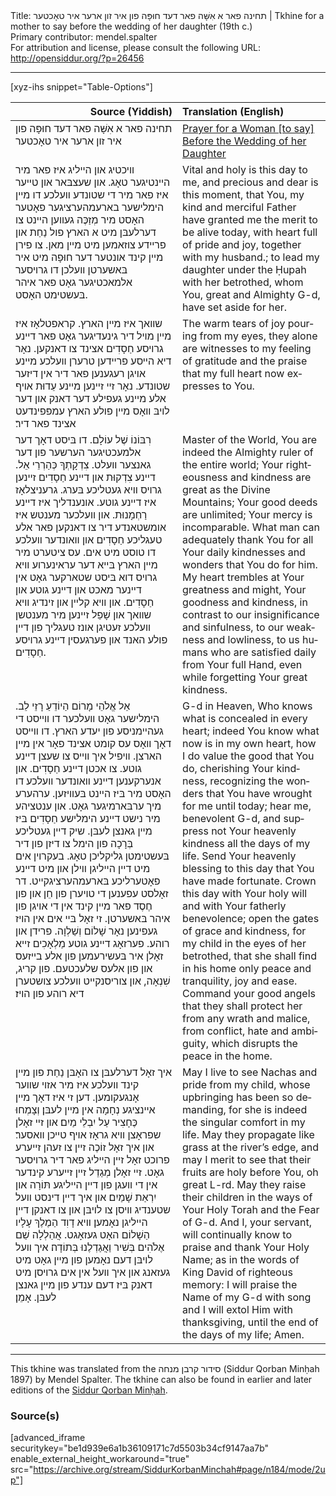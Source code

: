 <html>
<head></head>
<body>
Title: תחינה פאר א אִשָּׁה פאר דעד חוּפָּה פון איר זון ארער איר טאָכטער | Tkhine for a mother to say before the wedding of her daughter (19th c.)<br />
Primary contributor: mendel.spalter<br />
For attribution and license, please consult the following URL: <a href="http://opensiddur.org/?p=26456">http://opensiddur.org/?p=26456</a>
<p />
<hr />

[xyz-ihs snippet="Table-Options"]<table style="margin-left: auto; margin-right: auto;" class="draggable">
<thead><tr><th id="x" style="text-align: right;">Source (Yiddish)</th><th style="text-align: left;">Translation (English)</th></tr></thead>
<tbody>
<tr><td style="vertical-align:top;">
<div class="yiddish" lang="yi">
תחינה פאר א אִשָּׁה פאר דעד חוּפָּה פון איר זון ארער איר טאָכטער
</span></div></td>
 
<td style="vertical-align:top;">
<div class="english" lang="en">
<u>Prayer for a Woman [to say] Before the Wedding of her Daughter</u>
</div></td></tr>


<tr><td style="vertical-align:top;">
<div class="yiddish" lang="yi">
װיכטיג און הײליג איז פאר מיר הײנטיגער טאָג. און שעצבּאר און טײער איז פאר מיר די שטונדע װעלכע דו מײן הימלישער בארעמהערציגער פאָטער האָסט מיר מְזַכֶּה געװען הײנט צו דערלעבּן מיט א הארץ פול נַחַת און פרײדע צוזאמען מיט מײן מאן. צו פירן מײן קינד אונטער דער חוּפָה מיט איר בּאשערטן װעלכן דו גרױסער אלמאכטיגער גאָט פאר איהר בּעשטימט האָסט. 
</span></div></td>
 
<td style="vertical-align:top;">
<div class="english" lang="en">
Vital and holy is this day to me, and precious and dear is this moment, that You, my kind and merciful Father have granted me the merit to be alive today, with heart full of pride and joy, together with my husband.; to lead my daughter under the Ḥupah with her betrothed, whom You, great and Almighty G-d, have set aside for her.
</div></td></tr>


<tr><td style="vertical-align:top;">
<div class="yiddish" lang="yi">
שװאך איז מײן הארץ. קראפטלאָז איז מײן מױל דיר גינעדיגער גאָט פאר דײנע גרױסע חַסָדִים אצינד צו דאנקען. נאָר דיא הײסע פרײדען טרערן װעלכע מײנע אױגן רעגענען פאר דיר אין דיזער שטונדע. נאָר זײ זײנען מײנע עֵדוּת אױף אלע מײנע געפילע דער דאנק און דער לױבּ װאָס מײן פולע הארץ עמפּפינדעט אצינד פאר דיר׃
</span></div></td>
 
<td style="vertical-align:top;">
<div class="english" lang="en">
The warm tears of joy pouring from my eyes, they alone are witnesses to my feeling of gratitude and the praise that my full heart now expresses to You.
</div></td></tr>


<tr><td style="vertical-align:top;">
<div class="yiddish" lang="yi">
רִבּוֹנוֹ שֶׁל עוֹלָם. דו בּיסט דאָך דער אלמעכטיגער הערשער פון דער גאנצער װעלט. צִדְקָתְךָ כְּהַרְרֵי אֵל. דײנע צִדְקוּת און דײנע חַסָדִים זײנען גרױס װיא געטליכע בּערג. גרעניצלאָז איז דײנע גוטע. אונענדליך איז דײנע רַחְמָנוּת. און װעלכער מענטש איז אומשטאנדע דיר צו דאנקען פאר אלע טעגליכע חַסָדִים און װאונדער װעלכע דו טוסט מיט אים. עס ציטערט מיר מײן הארץ בּײא דער עראינערוע װיא גרױס דוא בּיסט שטארקער גאָט אין דײנער מאכט און דײנע גוטע און חַסָדִים. און װיא קלײן און זינדיג װיא שװאך און שָׁפֵל זײנען מיר מענטשן װעלכע זעטיגן אונז טעגליך פון דײן פולע האנד און פערגעסין דײנע גרױסע חַסָדִים. 
</span></div></td>
 
<td style="vertical-align:top;">
<div class="english" lang="en">
Master of the World, You are indeed the Almighty ruler of the entire world; Your righteousness and kindness are great as the Divine Mountains; Your good deeds are unlimited; Your mercy is incomparable. What man can adequately thank You for all Your daily kindnesses and wonders that You do for him. My heart trembles at Your greatness and might, Your goodness and kindness, in contrast to our insignificance and sinfulness, to our weakness and lowliness, to us humans who are satisfied daily from Your full Hand, even while forgetting Your great kindness. 
</div></td></tr>


<tr><td style="vertical-align:top;">
<div class="yiddish" lang="yi">
אֵל אֱלֹהֵי מָרוֹם הַיוֹדֵעַ רָזֵי לֵב. הימלישער גאָט װעלכער דו װײסט די געהײמניסע פון יעדע הארץ. דו װײסט דאָך װאָס עס קומט אצינד פאָר אין מײן הארצן. װיפיל איך װײס צו שעצן דײנע גוטע. צו אכטן דײנע חַסָדִים. און אנערקענען דײנע װאונדער װעלכע דו האָסט מיר בּיז הײנט בּעװיזען. ערהערע מיך ערבּארמיגער גאָט. און ענטציהע מיר נישט דײנע הימלישע חַסָדִים בּיז מײן גאנצן לעבּן. שיק דײן געטליכע בְּרָכָה פון הימל צו דיזן פון דיר בּעשטימטן גליקליכן טאָג. בעקרױן אים מיט דײן הײליגן װילן און מיט דײנע פאָטערליכע בּארעמהערציגקײט. דר זאָלסט עפענען די טױערן פון חֵן און פון חֶסֶד פאר מײן קינד אין די אױגן פון איהר בּאשערטן. זי זאָל בּײ אים אין הױז געפינען נאָר שָׁלוֹם וְשַׁלְוָה. פרידן און רוהע. פערזאָג דײנע גוטע מַלְאָכִים זײא זאָלן איר בּעשירעמען פון אלע בײזעס און פון אלעס שלעכטעם. פון קריג, שִׁנְאָה, און צוריסנקײט װעלכע צושטערן דיא רוהע פון הױז׃ 
</span></div></td>
 
<td style="vertical-align:top;">
<div class="english" lang="en">
G-d in Heaven, Who knows what is concealed in every heart; indeed You know what now is in my own heart, how I do value the good that You do, cherishing Your kindness, recognizing the wonders that You have wrought for me until today; hear me, benevolent G-d, and suppress not Your heavenly kindness all the days of my life. Send Your heavenly blessing to this day that You have made fortunate. Crown this day with Your holy will and with Your fatherly benevolence; open the gates of grace and kindness, for my child in the eyes of her betrothed, that she shall find in his home only peace and tranquility, joy and ease. Command your good angels that they shall protect her from any wrath and malice, from conflict, hate and ambiguity, which disrupts the peace in the home.
</div></td></tr>


<tr><td style="vertical-align:top;">
<div class="yiddish" lang="yi">
איך זאָל דערלעבּן צו האָבּן נַחַת פון מײן קינד װעלכע איז מיר אזױ שװער אָנגעקומען. דען זי איז דאָך מײן אײנציגע נְחָמָה אין מײן לעבּן׃ וְצָמְחוּ כֶּחָצִיר עַל יִבְלֵי מַיִם׃ און זײ זאָלן שפראָצן װיא גראָז אױף טײכן װאסער׃ און איך זאָל זוֹכֶה זײן צו זעהן זײערע פרוכט זאָל זײן הײליג פאר דיר גרױסער גאָט. זײ זאָלן מְגַדֵל זײן זײערע קינדער אין די װעגן פון דײן הײליגע תּוֹרָה און יִרְאַת שָׁמַיִם׃ און איך דײן דינסט װעל שטענדיג װיסן צו לױבּן און צו דאנקן דײן הײליגן נאָמען׃ װיא דָוִד הַמֶלֶךְ עָלָיו הַשָׁלוֹם האָט געזאָגט. אֲהַלְלָה שֵׁם אֶלֹהִים בְּשִׁיר וַאֲגַדְלֶנוּ בְּתוֹדָה׃ איך װעל לױבּן דעם נאָמען פון מײן גאָט מיט געזאנג און איך װעל אין אים גרױסן מיט דאנק בּיז דעם ענדע פון מײן גאנצן לעבּן. אָמֵן׃
</span></div></td>
 
<td style="vertical-align:top;">
<div class="english" lang="en">
May I live to see Nachas and pride from my child, whose upbringing has been so demanding, for she is indeed the singular comfort in my life. May they propagate like grass at the river’s edge, and may I merit to see that their fruits are holy before You, oh great L-rd.  May they raise their children in the ways of Your Holy Torah and the Fear of G-d.  And I, your servant, will continually know to praise and thank Your Holy Name; as in the words of King David of righteous memory: I will praise the Name of my G-d with song and I will extol Him with thanksgiving, until the end of the days of my life; Amen.
</div></td></tr>
</tbody></table>

<hr />

This tkhine was translated from the סידור קרבן מנחה (Siddur Qorban Minḥah 1897) by Mendel Spalter. The tkhine can also be found in earlier and later editions of the <a href="https://opensiddur.org/compilations/sifrei-tehinot/siddur-qorban-minhah-1897">Siddur Qorban Minḥah</a>.

<h3>Source(s)</h3>

[advanced_iframe securitykey="be1d939e6a1b36109171c7d5503b34cf9147aa7b" enable_external_height_workaround="true" src="https://archive.org/stream/SiddurKorbanMinchah#page/n184/mode/2up"]
</body>
</html>